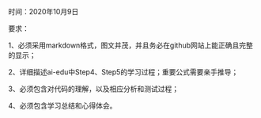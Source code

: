 
时间：2020年10月9日

要求：

1、必须采用markdown格式，图文并茂，并且务必在github网站上能正确且完整的显示；

2、详细描述ai-edu中Step4、Step5的学习过程；重要公式需要亲手推导；

3、必须包含对代码的理解，以及相应分析和测试过程；

4、必须包含学习总结和心得体会。
